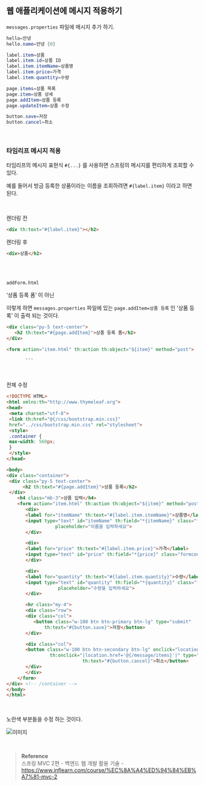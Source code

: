 ## 웹 애플리케이션에 메시지 적용하기

`messages.properties` 파일에 메시지 추가 하기.

```java
hello=안녕
hello.name=안녕 {0}

label.item=상품
label.item.id=상품 ID
label.item.itemName=상품명
label.item.price=가격
label.item.quantity=수량

page.items=상품 목록
page.item=상품 상세
page.addItem=상품 등록
page.updateItem=상품 수정

button.save=저장
button.cancel=취소
```

<br/>

### 타임리프 메시지 적용

타임리프의 메시지 표현식 `#{...}` 를 사용하면 스프링의 메시지를 편리하게 조회할 수 있다.

예를 들어서 방금 등록한 상품이라는 이름을 조회하려면 `#{label.item}` 이라고 하면 된다.

<br/>

렌더링 전

```html
<div th:text="#{label.item}"></h2>
```

렌더링 후

```html
<div>상품</h2>
```

<br/><br/>

`addForm.html` 

‘상품 등록 폼’ 이 아닌

이렇게 하면 `messages.properties` 파일에 있는 `page.addItem=상품 등록` 인 ‘상품 등록’ 이 출력 되는 것이다.

```html
<div class="py-5 text-center">
   <h2 th:text="#{page.addItem}">상품 등록 폼</h2>
</div>

<form action="item.html" th:action th:object="${item}" method="post">
		
	   ``` 
```

<br/>

전체 수정

```html
<!DOCTYPE HTML>
<html xmlns:th="http://www.thymeleaf.org">
<head>
 <meta charset="utf-8">
 <link th:href="@{/css/bootstrap.min.css}"
 href="../css/bootstrap.min.css" rel="stylesheet">
 <style>
 .container {
 max-width: 560px;
 }
 </style>
</head>

<body>
<div class="container">
 <div class="py-5 text-center">
	  <h2 th:text="#{page.addItem}">상품 등록</h2>
 </div>
    <h4 class="mb-3">상품 입력</h4>
    <form action="item.html" th:action th:object="${item}" method="post">
       <div>
       <label for="itemName" th:text="#{label.item.itemName}">상품명</label>
       <input type="text" id="itemName" th:field="*{itemName}" class="form-control" 
		          placeholder="이름을 입력하세요">
       </div>

       <div>
       <label for="price" th:text="#{label.item.price}">가격</label>
       <input type="text" id="price" th:field="*{price}" class="formcontrol" placeholder="가격을 입력하세요">
       </div>

       <div>
       <label for="quantity" th:text="#{label.item.quantity}">수량</label>
       <input type="text" id="quantity" th:field="*{quantity}" class="form-control" 
	               placeholder="수량을 입력하세요">
       </div>

       <hr class="my-4">
       <div class="row">
       <div class="col">
          <button class="w-100 btn btn-primary btn-lg" type="submit" 
	          th:text="#{button.save}">저장</button>
       </div>

       <div class="col">
       <button class="w-100 btn btn-secondary btn-lg" onclick="location.href='items.html'"
	   		    th:onclick="|location.href='@{/message/items}'|" type="button" 
                            th:text="#{button.cancel}">취소</button>
       </div>
       </div>
    </form>
</div> <!-- /container -->
</body>
</html>
```

<br/>

노란색 부분들을 수정 하는 것이다.

![이미지](/programming/img/겨27.PNG)


<br/>

>**Reference** <br/>스프링 MVC 2편 - 백엔드 웹 개발 활용 기술 - https://www.inflearn.com/course/%EC%8A%A4%ED%94%84%EB%A7%81-mvc-2
